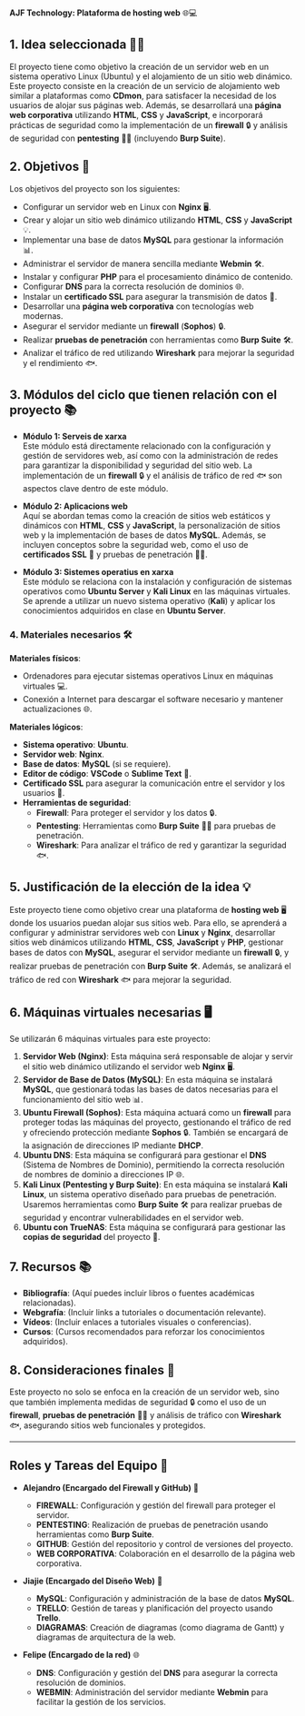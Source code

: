 **AJF Technology: Plataforma de hosting web** 🌐💻
## 1. **Idea seleccionada 🧑‍💻**

El proyecto tiene como objetivo la creación de un servidor web en un sistema operativo Linux (Ubuntu) y el alojamiento de un sitio web dinámico. Este proyecto consiste en la creación de un servicio de alojamiento web similar a plataformas como **CDmon**, para satisfacer la necesidad de los usuarios de alojar sus páginas web. Además, se desarrollará una **página web corporativa** utilizando **HTML**, **CSS** y **JavaScript**, e incorporará prácticas de seguridad como la implementación de un **firewall** 🔒 y análisis de seguridad con **pentesting** 🕵️‍♂️ (incluyendo **Burp Suite**).

## 2. **Objetivos 🎯**

Los objetivos del proyecto son los siguientes:

- Configurar un servidor web en Linux con **Nginx** 🖥️.
- Crear y alojar un sitio web dinámico utilizando **HTML**, **CSS** y **JavaScript** 💡.
- Implementar una base de datos **MySQL** para gestionar la información 📊.
- Administrar el servidor de manera sencilla mediante **Webmin** 🛠️.
- Instalar y configurar **PHP** para el procesamiento dinámico de contenido.
- Configurar **DNS** para la correcta resolución de dominios 🌐.
- Instalar un **certificado SSL** para asegurar la transmisión de datos 🔐.
- Desarrollar una **página web corporativa** con tecnologías web modernas.
- Asegurar el servidor mediante un **firewall** (**Sophos**) 🔒.
- Realizar **pruebas de penetración** con herramientas como **Burp Suite** 🛠️.
- Analizar el tráfico de red utilizando **Wireshark** para mejorar la seguridad y el rendimiento 🐟.

## 3. **Módulos del ciclo que tienen relación con el proyecto 📚**

- **Módulo 1: Serveis de xarxa**  
  Este módulo está directamente relacionado con la configuración y gestión de servidores web, así como con la administración de redes para garantizar la disponibilidad y seguridad del sitio web. La implementación de un **firewall** 🔒 y el análisis de tráfico de red 🐟 son aspectos clave dentro de este módulo.

- **Módulo 2: Aplicacions web**  
  Aquí se abordan temas como la creación de sitios web estáticos y dinámicos con **HTML**, **CSS** y **JavaScript**, la personalización de sitios web y la implementación de bases de datos **MySQL**. Además, se incluyen conceptos sobre la seguridad web, como el uso de **certificados SSL** 🔐 y pruebas de penetración 🕵️‍♂️.

- **Módulo 3: Sistemes operatius en xarxa**  
  Este módulo se relaciona con la instalación y configuración de sistemas operativos como **Ubuntu Server** y **Kali Linux** en las máquinas virtuales. Se aprende a utilizar un nuevo sistema operativo (**Kali**) y aplicar los conocimientos adquiridos en clase en **Ubuntu Server**.

### 4. **Materiales necesarios 🛠️**

**Materiales físicos**:
- Ordenadores para ejecutar sistemas operativos Linux en máquinas virtuales 💻.
- Conexión a Internet para descargar el software necesario y mantener actualizaciones 🌐.

**Materiales lógicos**:
- **Sistema operativo**: **Ubuntu**.
- **Servidor web**: **Nginx**.
- **Base de datos**: **MySQL** (si se requiere).
- **Editor de código**: **VSCode** o **Sublime Text** 📝.
- **Certificado SSL** para asegurar la comunicación entre el servidor y los usuarios 🔐.
- **Herramientas de seguridad**:
  - **Firewall**: Para proteger el servidor y los datos 🔒.
  - **Pentesting**: Herramientas como **Burp Suite** 🕵️‍♂️ para pruebas de penetración.
  - **Wireshark**: Para analizar el tráfico de red y garantizar la seguridad 🐟.

## 5. **Justificación de la elección de la idea 💡**

Este proyecto tiene como objetivo crear una plataforma de **hosting web** 🖥️ donde los usuarios puedan alojar sus sitios web. Para ello, se aprenderá a configurar y administrar servidores web con **Linux** y **Nginx**, desarrollar sitios web dinámicos utilizando **HTML**, **CSS**, **JavaScript** y **PHP**, gestionar bases de datos con **MySQL**, asegurar el servidor mediante un **firewall** 🔒, y realizar pruebas de penetración con **Burp Suite** 🛠️. Además, se analizará el tráfico de red con **Wireshark** 🐟 para mejorar la seguridad.

## 6. **Máquinas virtuales necesarias 🖥️**

Se utilizarán 6 máquinas virtuales para este proyecto:

1. **Servidor Web (Nginx)**: Esta máquina será responsable de alojar y servir el sitio web dinámico utilizando el servidor web **Nginx** 🖥️.
2. **Servidor de Base de Datos (MySQL)**: En esta máquina se instalará **MySQL**, que gestionará todas las bases de datos necesarias para el funcionamiento del sitio web 📊.
3. **Ubuntu Firewall (Sophos)**: Esta máquina actuará como un **firewall** para proteger todas las máquinas del proyecto, gestionando el tráfico de red y ofreciendo protección mediante **Sophos** 🔒. También se encargará de la asignación de direcciones IP mediante **DHCP**.
4. **Ubuntu DNS**: Esta máquina se configurará para gestionar el **DNS** (Sistema de Nombres de Dominio), permitiendo la correcta resolución de nombres de dominio a direcciones IP 🌐.
5. **Kali Linux (Pentesting y Burp Suite)**: En esta máquina se instalará **Kali Linux**, un sistema operativo diseñado para pruebas de penetración. Usaremos herramientas como **Burp Suite** 🛠️ para realizar pruebas de seguridad y encontrar vulnerabilidades en el servidor web.
6. **Ubuntu con TrueNAS**: Esta máquina se configurará para gestionar las **copias de seguridad** del proyecto 💾.

## 7. **Recursos 📚**

- **Bibliografía**: (Aquí puedes incluir libros o fuentes académicas relacionadas).
- **Webgrafía**: (Incluir links a tutoriales o documentación relevante).
- **Vídeos**: (Incluir enlaces a tutoriales visuales o conferencias).
- **Cursos**: (Cursos recomendados para reforzar los conocimientos adquiridos).

## 8. **Consideraciones finales 🎯**

Este proyecto no solo se enfoca en la creación de un servidor web, sino que también implementa medidas de seguridad 🔒 como el uso de un **firewall**, **pruebas de penetración** 🕵️‍♂️ y análisis de tráfico con **Wireshark** 🐟, asegurando sitios web funcionales y protegidos.

---

## **Roles y Tareas del Equipo** 👥

- **Alejandro (Encargado del Firewall y GitHub)** 🔐  
  - **FIREWALL**: Configuración y gestión del firewall para proteger el servidor.
  - **PENTESTING**: Realización de pruebas de penetración usando herramientas como **Burp Suite**.
  - **GITHUB**: Gestión del repositorio y control de versiones del proyecto.
  - **WEB CORPORATIVA**: Colaboración en el desarrollo de la página web corporativa.

- **Jiajie (Encargado del Diseño Web)** 🎨  
  - **MySQL**: Configuración y administración de la base de datos **MySQL**.
  - **TRELLO**: Gestión de tareas y planificación del proyecto usando **Trello**.
  - **DIAGRAMAS**: Creación de diagramas (como diagrama de Gantt) y diagramas de arquitectura de la web.

- **Felipe (Encargado de la red)** 🌐  
  - **DNS**: Configuración y gestión del **DNS** para asegurar la correcta resolución de dominios.
  - **WEBMIN**: Administración del servidor mediante **Webmin** para facilitar la gestión de los servicios.
